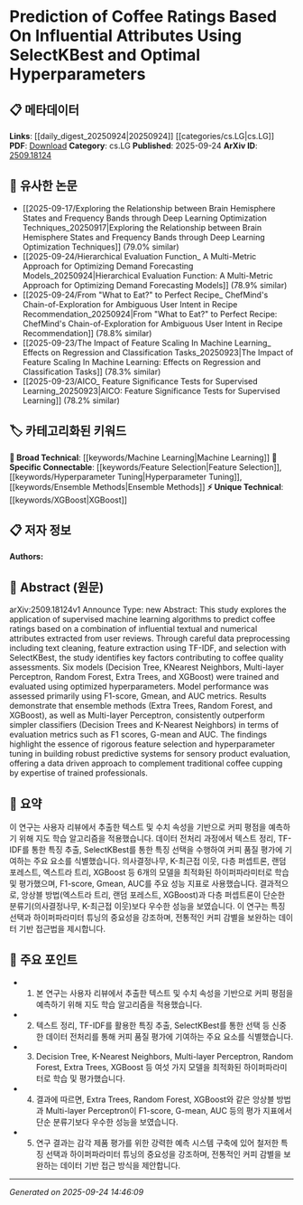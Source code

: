 <!-- KEYWORD_LINKING_METADATA:
{
  "processed_timestamp": "2025-09-24T14:46:09.604201",
  "vocabulary_version": "1.0",
  "selected_keywords": [
    "Machine Learning",
    "XGBoost",
    "Feature Selection",
    "Hyperparameter Tuning",
    "Ensemble Methods"
  ],
  "rejected_keywords": [],
  "similarity_scores": {
    "Machine Learning": 0.85,
    "XGBoost": 0.75,
    "Feature Selection": 0.8,
    "Hyperparameter Tuning": 0.82,
    "Ensemble Methods": 0.78
  },
  "extraction_method": "AI_prompt_based",
  "budget_applied": true,
  "candidates_json": {
    "candidates": [
      {
        "surface": "Machine Learning",
        "canonical": "Machine Learning",
        "aliases": [],
        "category": "broad_technical",
        "rationale": "Machine Learning is a central theme of the paper, connecting it to a wide range of related research.",
        "novelty_score": 0.3,
        "connectivity_score": 0.9,
        "specificity_score": 0.6,
        "link_intent_score": 0.85
      },
      {
        "surface": "XGBoost",
        "canonical": "XGBoost",
        "aliases": [],
        "category": "unique_technical",
        "rationale": "XGBoost is highlighted as a key model in the study, offering a specific connection to ensemble learning techniques.",
        "novelty_score": 0.65,
        "connectivity_score": 0.7,
        "specificity_score": 0.8,
        "link_intent_score": 0.75
      },
      {
        "surface": "Feature Selection",
        "canonical": "Feature Selection",
        "aliases": [],
        "category": "specific_connectable",
        "rationale": "Feature Selection is crucial for the study's methodology, linking to broader discussions on data preprocessing.",
        "novelty_score": 0.5,
        "connectivity_score": 0.78,
        "specificity_score": 0.72,
        "link_intent_score": 0.8
      },
      {
        "surface": "Hyperparameter Tuning",
        "canonical": "Hyperparameter Tuning",
        "aliases": [],
        "category": "specific_connectable",
        "rationale": "Hyperparameter Tuning is essential for model optimization, providing a link to advanced model training techniques.",
        "novelty_score": 0.55,
        "connectivity_score": 0.75,
        "specificity_score": 0.78,
        "link_intent_score": 0.82
      },
      {
        "surface": "Ensemble Methods",
        "canonical": "Ensemble Methods",
        "aliases": [
          "Ensemble Learning"
        ],
        "category": "specific_connectable",
        "rationale": "Ensemble Methods are emphasized for their superior performance, connecting to studies on model improvement strategies.",
        "novelty_score": 0.6,
        "connectivity_score": 0.82,
        "specificity_score": 0.76,
        "link_intent_score": 0.78
      }
    ],
    "ban_list_suggestions": [
      "Decision Tree",
      "K-Nearest Neighbors",
      "F1-score"
    ]
  },
  "decisions": [
    {
      "candidate_surface": "Machine Learning",
      "resolved_canonical": "Machine Learning",
      "decision": "linked",
      "scores": {
        "novelty": 0.3,
        "connectivity": 0.9,
        "specificity": 0.6,
        "link_intent": 0.85
      }
    },
    {
      "candidate_surface": "XGBoost",
      "resolved_canonical": "XGBoost",
      "decision": "linked",
      "scores": {
        "novelty": 0.65,
        "connectivity": 0.7,
        "specificity": 0.8,
        "link_intent": 0.75
      }
    },
    {
      "candidate_surface": "Feature Selection",
      "resolved_canonical": "Feature Selection",
      "decision": "linked",
      "scores": {
        "novelty": 0.5,
        "connectivity": 0.78,
        "specificity": 0.72,
        "link_intent": 0.8
      }
    },
    {
      "candidate_surface": "Hyperparameter Tuning",
      "resolved_canonical": "Hyperparameter Tuning",
      "decision": "linked",
      "scores": {
        "novelty": 0.55,
        "connectivity": 0.75,
        "specificity": 0.78,
        "link_intent": 0.82
      }
    },
    {
      "candidate_surface": "Ensemble Methods",
      "resolved_canonical": "Ensemble Methods",
      "decision": "linked",
      "scores": {
        "novelty": 0.6,
        "connectivity": 0.82,
        "specificity": 0.76,
        "link_intent": 0.78
      }
    }
  ]
}
-->

# Prediction of Coffee Ratings Based On Influential Attributes Using SelectKBest and Optimal Hyperparameters

## 📋 메타데이터

**Links**: [[daily_digest_20250924|20250924]] [[categories/cs.LG|cs.LG]]
**PDF**: [Download](https://arxiv.org/pdf/2509.18124.pdf)
**Category**: cs.LG
**Published**: 2025-09-24
**ArXiv ID**: [2509.18124](https://arxiv.org/abs/2509.18124)

## 🔗 유사한 논문
- [[2025-09-17/Exploring the Relationship between Brain Hemisphere States and Frequency Bands through Deep Learning Optimization Techniques_20250917|Exploring the Relationship between Brain Hemisphere States and Frequency Bands through Deep Learning Optimization Techniques]] (79.0% similar)
- [[2025-09-24/Hierarchical Evaluation Function_ A Multi-Metric Approach for Optimizing Demand Forecasting Models_20250924|Hierarchical Evaluation Function: A Multi-Metric Approach for Optimizing Demand Forecasting Models]] (78.9% similar)
- [[2025-09-24/From "What to Eat?" to Perfect Recipe_ ChefMind's Chain-of-Exploration for Ambiguous User Intent in Recipe Recommendation_20250924|From "What to Eat?" to Perfect Recipe: ChefMind's Chain-of-Exploration for Ambiguous User Intent in Recipe Recommendation]] (78.8% similar)
- [[2025-09-23/The Impact of Feature Scaling In Machine Learning_ Effects on Regression and Classification Tasks_20250923|The Impact of Feature Scaling In Machine Learning: Effects on Regression and Classification Tasks]] (78.3% similar)
- [[2025-09-23/AICO_ Feature Significance Tests for Supervised Learning_20250923|AICO: Feature Significance Tests for Supervised Learning]] (78.2% similar)

## 🏷️ 카테고리화된 키워드
**🧠 Broad Technical**: [[keywords/Machine Learning|Machine Learning]]
**🔗 Specific Connectable**: [[keywords/Feature Selection|Feature Selection]], [[keywords/Hyperparameter Tuning|Hyperparameter Tuning]], [[keywords/Ensemble Methods|Ensemble Methods]]
**⚡ Unique Technical**: [[keywords/XGBoost|XGBoost]]

## 📋 저자 정보

**Authors:** 

## 📄 Abstract (원문)

arXiv:2509.18124v1 Announce Type: new 
Abstract: This study explores the application of supervised machine learning algorithms to predict coffee ratings based on a combination of influential textual and numerical attributes extracted from user reviews. Through careful data preprocessing including text cleaning, feature extraction using TF-IDF, and selection with SelectKBest, the study identifies key factors contributing to coffee quality assessments. Six models (Decision Tree, KNearest Neighbors, Multi-layer Perceptron, Random Forest, Extra Trees, and XGBoost) were trained and evaluated using optimized hyperparameters. Model performance was assessed primarily using F1-score, Gmean, and AUC metrics. Results demonstrate that ensemble methods (Extra Trees, Random Forest, and XGBoost), as well as Multi-layer Perceptron, consistently outperform simpler classifiers (Decision Trees and K-Nearest Neighbors) in terms of evaluation metrics such as F1 scores, G-mean and AUC. The findings highlight the essence of rigorous feature selection and hyperparameter tuning in building robust predictive systems for sensory product evaluation, offering a data driven approach to complement traditional coffee cupping by expertise of trained professionals.

## 📝 요약

이 연구는 사용자 리뷰에서 추출한 텍스트 및 수치 속성을 기반으로 커피 평점을 예측하기 위해 지도 학습 알고리즘을 적용했습니다. 데이터 전처리 과정에서 텍스트 정리, TF-IDF를 통한 특징 추출, SelectKBest를 통한 특징 선택을 수행하여 커피 품질 평가에 기여하는 주요 요소를 식별했습니다. 의사결정나무, K-최근접 이웃, 다층 퍼셉트론, 랜덤 포레스트, 엑스트라 트리, XGBoost 등 6개의 모델을 최적화된 하이퍼파라미터로 학습 및 평가했으며, F1-score, Gmean, AUC를 주요 성능 지표로 사용했습니다. 결과적으로, 앙상블 방법(엑스트라 트리, 랜덤 포레스트, XGBoost)과 다층 퍼셉트론이 단순한 분류기(의사결정나무, K-최근접 이웃)보다 우수한 성능을 보였습니다. 이 연구는 특징 선택과 하이퍼파라미터 튜닝의 중요성을 강조하며, 전통적인 커피 감별을 보완하는 데이터 기반 접근법을 제시합니다.

## 🎯 주요 포인트

- 1. 본 연구는 사용자 리뷰에서 추출한 텍스트 및 수치 속성을 기반으로 커피 평점을 예측하기 위해 지도 학습 알고리즘을 적용했습니다.
- 2. 텍스트 정리, TF-IDF를 활용한 특징 추출, SelectKBest를 통한 선택 등 신중한 데이터 전처리를 통해 커피 품질 평가에 기여하는 주요 요소를 식별했습니다.
- 3. Decision Tree, K-Nearest Neighbors, Multi-layer Perceptron, Random Forest, Extra Trees, XGBoost 등 여섯 가지 모델을 최적화된 하이퍼파라미터로 학습 및 평가했습니다.
- 4. 결과에 따르면, Extra Trees, Random Forest, XGBoost와 같은 앙상블 방법과 Multi-layer Perceptron이 F1-score, G-mean, AUC 등의 평가 지표에서 단순 분류기보다 우수한 성능을 보였습니다.
- 5. 연구 결과는 감각 제품 평가를 위한 강력한 예측 시스템 구축에 있어 철저한 특징 선택과 하이퍼파라미터 튜닝의 중요성을 강조하며, 전통적인 커피 감별을 보완하는 데이터 기반 접근 방식을 제안합니다.


---

*Generated on 2025-09-24 14:46:09*